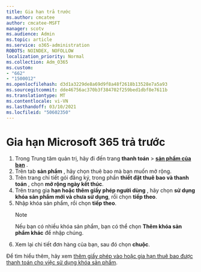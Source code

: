 ```yaml
---
title: Gia hạn trả trước
ms.author: cmcatee
author: cmcatee-MSFT
manager: scotv
ms.audience: Admin
ms.topic: article
ms.service: o365-administration
ROBOTS: NOINDEX, NOFOLLOW
localization_priority: Normal
ms.collection: Adm_O365
ms.custom:
- "662"
- "1500012"
ms.openlocfilehash: d3d1a3229de8a69d9f8a48f2618b13528e7a5a93
ms.sourcegitcommit: dde46756ac370b3f384702f259bed1dbf8e7611b
ms.translationtype: MT
ms.contentlocale: vi-VN
ms.lasthandoff: 03/10/2021
ms.locfileid: "50602350"
---
```

# <a name="prepaid-microsoft-365-renewal"></a>Gia hạn Microsoft 365 trả trước

1. Trong Trung tâm quản trị, hãy đi đến trang **thanh toán** \> **[sản phẩm của bạn](https://go.microsoft.com/fwlink/p/?linkid=842054)** .
2. Trên tab **sản phẩm** , hãy chọn thuê bao mà bạn muốn mở rộng.
3. Trên trang chi tiết gói đăng ký, trong phần **thiết đặt thuê bao và thanh toán** , chọn **mở rộng ngày kết thúc**.
4. Trên trang gia **hạn hoặc thêm giấy phép người dùng** , hãy chọn **sử dụng khóa sản phẩm mới và chưa sử dụng**, rồi chọn **tiếp theo**.
5. Nhập khóa sản phẩm, rồi chọn **tiếp theo**.
    > [!NOTE]
    > Nếu bạn có nhiều khóa sản phẩm, bạn có thể chọn **Thêm khóa sản phẩm khác** để nhập chúng.
6. Xem lại chi tiết đơn hàng của bạn, sau đó chọn **chuộc**.

Để tìm hiểu thêm, hãy xem [thêm giấy phép vào hoặc gia hạn thuê bao được thanh toán cho việc sử dụng khóa sản phẩm](https://docs.microsoft.com/microsoft-365/commerce/licenses/add-licenses-using-product-key).